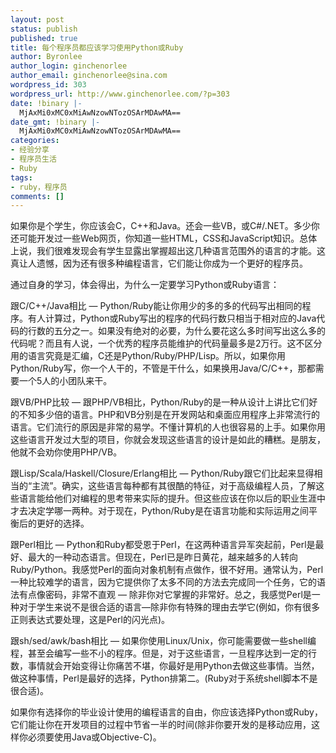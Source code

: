 ```yaml
---
layout: post
status: publish
published: true
title: 每个程序员都应该学习使用Python或Ruby
author: Byronlee
author_login: ginchenorlee
author_email: ginchenorlee@sina.com
wordpress_id: 303
wordpress_url: http://www.ginchenorlee.com/?p=303
date: !binary |-
  MjAxMi0xMC0xMiAwNzowNTozOSArMDAwMA==
date_gmt: !binary |-
  MjAxMi0xMC0xMiAwNzowNTozOSArMDAwMA==
categories:
- 经验分享
- 程序员生活
- Ruby
tags:
- ruby，程序员
comments: []
---
```

<p>如果你是个学生，你应该会C，C++和Java。还会一些VB，或C#/.NET。多少你还可能开发过一些Web网页，你知道一些HTML，CSS和JavaScript知识。总体上说，我们很难发现会有学生显露出掌握超出这几种语言范围外的语言的才能。这真让人遗憾，因为还有很多种编程语言，它们能让你成为一个更好的程序员。</p>
<p>通过自身的学习，体会得出，为什么一定要学习Python或Ruby语言：</p>
<p>跟C/C++/Java相比 — Python/Ruby能让你用少的多的多的代码写出相同的程序。有人计算过，Python或Ruby写出的程序的代码行数只相当于相对应的Java代码的行数的五分之一。如果没有绝对的必要，为什么要花这么多时间写出这么多的代码呢？而且有人说，一个优秀的程序员能维护的代码量最多是2万行。这不区分用的语言究竟是汇编，C还是Python/Ruby/PHP/Lisp。所以，如果你用Python/Ruby写，你一个人干的，不管是干什么，如果换用Java/C/C++，那都需要一个5人的小团队来干。</p>
<p>跟VB/PHP比较 — 跟PHP/VB相比，Python/Ruby的是一种从设计上讲比它们好的不知多少倍的语言。PHP和VB分别是在开发网站和桌面应用程序上非常流行的语言。它们流行的原因是非常的易学。不懂计算机的人也很容易的上手。如果你用这些语言开发过大型的项目，你就会发现这些语言的设计是如此的糟糕。是朋友，他就不会劝你使用PHP/VB。</p>
<p>跟Lisp/Scala/Haskell/Closure/Erlang相比 — Python/Ruby跟它们比起来显得相当的“主流”。确实，这些语言每种都有其很酷的特征，对于高级编程人员，了解这些语言能给他们对编程的思考带来实际的提升。但这些应该在你以后的职业生涯中才去决定学哪一两种。对于现在，Python/Ruby是在语言功能和实际运用之间平衡后的更好的选择。</p>
<p>跟Perl相比 — Python和Ruby都受恩于Perl，在这两种语言异军突起前，Perl是最好、最大的一种动态语言。但现在，Perl已是昨日黄花，越来越多的人转向Ruby/Python。我感觉Perl的面向对象机制有点做作，很不好用。通常认为，Perl一种比较难学的语言，因为它提供你了太多不同的方法去完成同一个任务，它的语法有点像密码，非常不直观 — 除非你对它掌握的非常好。总之，我感觉Perl是一种对于学生来说不是很合适的语言—除非你有特殊的理由去学它(例如，你有很多正则表达式要处理，这是Perl的闪光点)。</p>
<p>跟sh/sed/awk/bash相比 — 如果你使用Linux/Unix，你可能需要做一些shell编程，甚至会编写一些不小的程序。但是，对于这些语言，一旦程序达到一定的行数，事情就会开始变得让你痛苦不堪，你最好是用Python去做这些事情。当然，做这种事情，Perl是最好的选择，Python排第二。(Ruby对于系统shell脚本不是很合适)。</p>
<p>如果你有选择你的毕业设计使用的编程语言的自由，你应该选择Python或Ruby，它们能让你在开发项目的过程中节省一半的时间(除非你要开发的是移动应用，这样你必须要使用Java或Objective-C)。</p>
